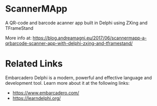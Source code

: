 # ScannerMApp
A QR-code and barcode acanner app built in Delphi using ZXing and TFrameStand

More info at: https://blog.andreamagni.eu/2017/06/scannermapp-a-qrbarcode-scanner-app-with-delphi-zxing-and-tframestand/

# Related Links
Embarcadero Delphi is a modern, powerful and effective language and development tool. Learn more about it at the following links:
 * https://www.embarcadero.com/
 * https://learndelphi.org/
